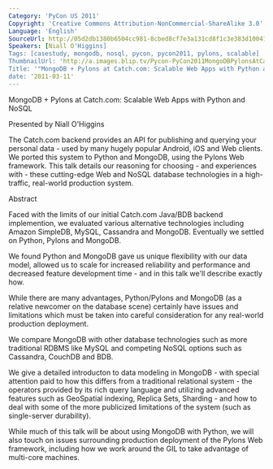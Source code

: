 ```yaml
---
Category: 'PyCon US 2011'
Copyright: 'Creative Commons Attribution-NonCommercial-ShareAlike 3.0'
Language: 'English'
SourceUrl: http://05d2db1380b6504cc981-8cbed8cf7e3a131cd8f1c3e383d10041.r93.cf2.rackcdn.com/pycon-us-2011/399_mongodb-pylons-at-catch-com-scalable-web-apps-with-python-and-nosql.mp4
Speakers: [Niall O'Higgins]
Tags: [casestudy, mongodb, nosql, pycon, pycon2011, pylons, scalable]
ThumbnailUrl: 'http://a.images.blip.tv/Pycon-PyCon2011MongoDBPylonsAtCatchcomScalableWebAppsWithPy842-535.jpg'
Title: '"MongoDB + Pylons at Catch.com: Scalable Web Apps with Python and NoSQL"'
date: '2011-03-11'
---
```

MongoDB + Pylons at Catch.com: Scalable Web Apps with Python and NoSQL

Presented by Niall O'Higgins

The Catch.com backend provides an API for publishing and querying your
personal data - used by many hugely popular Android, iOS and Web clients. We
ported this system to Python and MongoDB, using the Pylons Web framework. This
talk details our reasoning for choosing - and experiences with - these
cutting-edge Web and NoSQL database technologies in a high-traffic, real-world
production system.

Abstract

Faced with the limits of our initial Catch.com Java/BDB backend implemention,
we evaluated various alternative technologies including Amazon SimpleDB,
MySQL, Cassandra and MongoDB. Eventually we settled on Python, Pylons and
MongoDB.

We found Python and MongoDB gave us unique flexibility with our data model,
allowed us to scale for increased reliability and performance and decreased
feature development time - and in this talk we'll describe exactly how.

While there are many advantages, Python/Pylons and MongoDB (as a relative
newcomer on the database scene) certainly have issues and limitations which
must be taken into careful consideration for any real-world production
deployment.

We compare MongoDB with other database technologies such as more traditional
RDBMS like MySQL and competing NoSQL options such as Cassandra, CouchDB and
BDB.

We give a detailed introducton to data modeling in MongoDB - with special
attention paid to how this differs from a traditional relational system - the
operators provided by its rich query language and utilizing advanced features
such as GeoSpatial indexing, Replica Sets, Sharding - and how to deal with
some of the more publicized limitations of the system (such as single-server
durability).

While much of this talk will be about using MongoDB with Python, we will also
touch on issues surrounding production deployment of the Pylons Web framework,
including how we work around the GIL to take advantage of multi-core machines.

